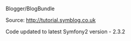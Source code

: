 Blogger/BlogBundle

Source: http://tutorial.symblog.co.uk

Code updated to latest Symfony2 version - 2.3.2
